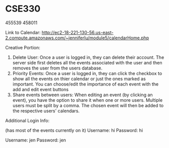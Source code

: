 # CSE330
455539
458011

Link to Calendar: http://ec2-18-221-130-56.us-east-2.compute.amazonaws.com/~jenniferlu/module5/calendarHome.php

Creative Portion:
1. Delete User: Once a user is logged in, they can delete their account. The server side first deletes all the events associated with the user and then removes the user from the users database.
2. Priority Events: Once a user is logged in, they can click the checkbox to show all the events on thier calendar or just the ones marked as important. You can choose/edit the importance of each event with the add and edit event buttons
3. Share events between users: When editing an event (by clicking an event), you have the option to share it when one or more users. Multiple users must be split by a comma. The chosen event will then be added to the respective users' calendars.

Additional Login Info:

(has most of the events currently on it)
Username: hi
Password: hi

Username: jen
Password: jen